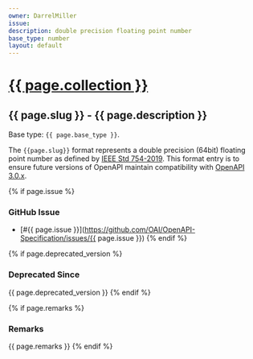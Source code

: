 ```yaml
---
owner: DarrelMiller
issue: 
description: double precision floating point number
base_type: number
layout: default
---
```


# <a href="..">{{ page.collection }}</a>

## {{ page.slug }} - {{ page.description }}

Base type: `{{ page.base_type }}`.

The `{{page.slug}}` format represents a double precision (64bit) floating point number as defined by [IEEE Std 754-2019](https://ieeexplore.ieee.org/document/8766229). This format entry is to ensure future versions of OpenAPI maintain compatibility with [OpenAPI 3.0.x](https://spec.openapis.org/oas/v3.0.0).

{% if page.issue %}
### GitHub Issue

* [#{{ page.issue }}](https://github.com/OAI/OpenAPI-Specification/issues/{{ page.issue }})
{% endif %}

{% if page.deprecated_version %}
### Deprecated Since

{{ page.deprecated_version }}
{% endif %}

{% if page.remarks %}
### Remarks

{{ page.remarks }}
{% endif %}